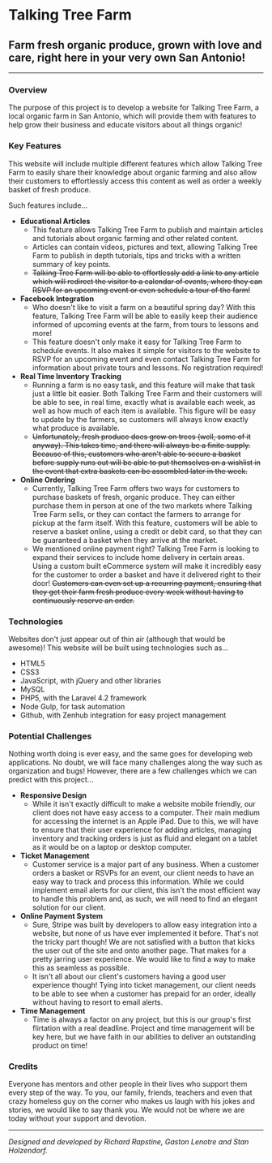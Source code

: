 Talking Tree Farm
===
Farm fresh organic produce, grown with love and care, right here in your very own San Antonio!
---

- - -
### Overview
The purpose of this project is to develop a website for Talking Tree Farm, a local organic farm in San Antonio, which will provide them with features to help grow their business and educate visitors about all things organic!

### Key Features
This website will include multiple different features which allow Talking Tree Farm to easily share their knowledge about organic farming and also allow their customers to effortlessly access this content as well as order a weekly basket of fresh produce.

Such features include...
  * **Educational Articles**
    * This feature allows Talking Tree Farm to publish and maintain articles and tutorials about organic farming and other related content.
    * Articles can contain videos, pictures and text, allowing Talking Tree Farm to publish in depth tutorials, tips and tricks with a written summary of key points.
    * ~~Talking Tree Farm will be able to effortlessly add a link to any article which will redirect the visitor to a calendar of events, where they can RSVP for an upcoming event or even schedule a tour of the farm!~~
  * **Facebook Integration**
    * Who doesn't like to visit a farm on a beautiful spring day? With this feature, Talking Tree Farm will be able to easily keep their audience informed of upcoming events at the farm, from tours to lessons and more!
    * This feature doesn't only make it easy for Talking Tree Farm to schedule events. It also makes it simple for visitors to the website to RSVP for an upcoming event and even contact Talking Tree Farm for information about private tours and lessons. No registration required!
  * **Real Time Inventory Tracking**
    * Running a farm is no easy task, and this feature will make that task just a little bit easier. Both Talking Tree Farm and their customers will be able to see, in real time, exactly what is available each week, as well as how much of each item is available. This figure will be easy to update by the farmers, so customers will always know exactly what produce is available.
    * ~~Unfortunately, fresh produce does grow on trees (well, some of it anyway). This takes time, and there will always be a finite supply. Because of this, customers who aren't able to secure a basket before supply runs out will be able to put themselves on a wishlist in the event that extra baskets can be assembled later in the week.~~
  * **Online Ordering**
    * Currently, Talking Tree Farm offers two ways for customers to purchase baskets of fresh, organic produce. They can either purchase them in person at one of the two markets where Talking Tree Farm sells, or they can contact the farmers to arrange for pickup at the farm itself. With this feature, customers will be able to reserve a basket online, using a credit or debit card, so that they can be guaranteed a basket when they arrive at the market.
    * We mentioned online payment right? Talking Tree Farm is looking to expand their services to include home delivery in certain areas. Using a custom built eCommerce system will make it incredibly easy for the customer to order a basket and have it delivered right to their door! ~~Customers can even set up a recurring payment, ensuring that they get their farm fresh produce every week without having to continuously reserve an order.~~

### Technologies
Websites don't just appear out of thin air (although that would be awesome)! This website will be built using technologies such as...
  * HTML5
  * CSS3
  * JavaScript, with jQuery and other libraries
  * MySQL
  * PHP5, with the Laravel 4.2 framework
  * Node Gulp, for task automation
  * Github, with Zenhub integration for easy project management

### Potential Challenges
Nothing worth doing is ever easy, and the same goes for developing web applications. No doubt, we will face many challenges along the way such as organization and bugs! However, there are a few challenges which we can predict with this project...
  * **Responsive Design**
    * While it isn't exactly difficult to make a website mobile friendly, our client does not have easy access to a computer. Their main medium for accessing the internet is an Apple iPad. Due to this, we will have to ensure that their user experience for adding articles, managing inventory and tracking orders is just as fluid and elegant on a tablet as it would be on a laptop or desktop computer.
  * **Ticket Management**
    * Customer service is a major part of any business. When a customer orders a basket or RSVPs for an event, our client needs to have an easy way to track and process this information. While we could implement email alerts for our client, this isn't the most efficient way to handle this problem and, as such, we will need to find an elegant solution for our client.
  * **Online Payment System**
    * Sure, Stripe was built by developers to allow easy integration into a website, but none of us have ever implemented it before. That's not the tricky part though! We are not satisfied with a button that kicks the user out of the site and onto another page. That makes for a pretty jarring user experience. We would like to find a way to make this as seamless as possible.
    * It isn't all about our client's customers having a good user experience though! Tying into ticket management, our client needs to be able to see when a customer has prepaid for an order, ideally without having to resort to email alerts.
  * **Time Management**
    * Time is always a factor on any project, but this is our group's first flirtation with a real deadline. Project and time management will be key here, but we have faith in our abilities to deliver an outstanding product on time!

### Credits
Everyone has mentors and other people in their lives who support them every step of the way. To you, our family, friends, teachers and even that crazy homeless guy on the corner who makes us laugh with his jokes and stories, we would like to say thank you. We would not be where we are today without your support and devotion.

- - -
*Designed and developed by Richard Rapstine, Gaston Lenotre and Stan Holzendorf.*

